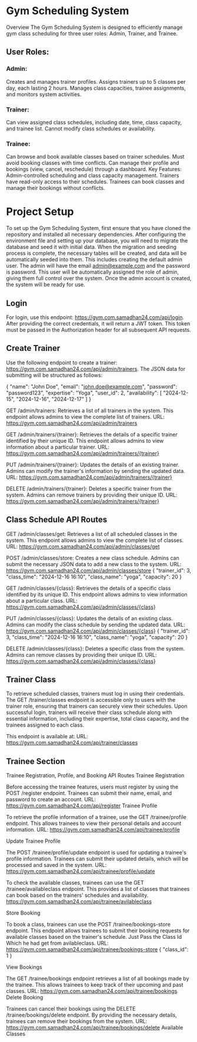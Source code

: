
# Gym Scheduling System
Overview
The Gym Scheduling System is designed to efficiently manage gym class scheduling for three user roles: Admin, Trainer, and Trainee.

## User Roles:
### Admin:

Creates and manages trainer profiles.
Assigns trainers up to 5 classes per day, each lasting 2 hours.
Manages class capacities, trainee assignments, and monitors system activities.

### Trainer:

Can view assigned class schedules, including date, time, class capacity, and trainee list.
Cannot modify class schedules or availability.

### Trainee:

Can browse and book available classes based on trainer schedules.
Must avoid booking classes with time conflicts.
Can manage their profile and bookings (view, cancel, reschedule) through a dashboard.
Key Features:
Admin-controlled scheduling and class capacity management.
Trainers have read-only access to their schedules.
Trainees can book classes and manage their bookings without conflicts.

# Project Setup
To set up the Gym Scheduling System, first ensure that you have cloned the repository and installed all necessary dependencies. After configuring the environment file and setting up your database, you will need to migrate the database and seed it with initial data. When the migration and seeding process is complete, the necessary tables will be created, and data will be automatically seeded into them. This includes creating the default admin user. The admin will have the email admin@example.com and the password is password. This user will be automatically assigned the role of admin, giving them full control over the system. Once the admin account is created, the system will be ready for use.

## Login
For login, use this endpoint: https://gym.com.samadhan24.com/api/login. After providing the correct credentials, it will return a JWT token. This token must be passed in the Authorization header for all subsequent API requests.

## Create Trainer
Use the following endpoint to create a trainer: https://gym.com.samadhan24.com/api/admin/trainers. The JSON data for submitting will be structured as follows:

{ "name": "John Doe", "email": "john.doe@example.com", "password": "password123", "expertise": "Yoga", "user_id": 2, "availability": [ "2024-12-15", "2024-12-16", "2024-12-17" ] }

GET /admin/trainers: Retrieves a list of all trainers in the system. This endpoint allows admins to view the complete list of trainers.
URL: https://gym.com.samadhan24.com/api/admin/trainers

GET /admin/trainers/{trainer}: Retrieves the details of a specific trainer identified by their unique ID. This endpoint allows admins to view information about a particular trainer.
URL: https://gym.com.samadhan24.com/api/admin/trainers/{trainer}

PUT /admin/trainers/{trainer}: Updates the details of an existing trainer. Admins can modify the trainer's information by sending the updated data.
URL: https://gym.com.samadhan24.com/api/admin/trainers/{trainer}

DELETE /admin/trainers/{trainer}: Deletes a specific trainer from the system. Admins can remove trainers by providing their unique ID.
URL: https://gym.com.samadhan24.com/api/admin/trainers/{trainer}

## Class Schedule API Routes

GET /admin/classes/get: Retrieves a list of all scheduled classes in the system. This endpoint allows admins to view the complete list of classes.
URL: https://gym.com.samadhan24.com/api/admin/classes/get

POST /admin/classes/store: Creates a new class schedule. Admins can submit the necessary JSON data to add a new class to the system.
URL: https://gym.com.samadhan24.com/api/admin/classes/store
{
  "trainer_id": 3,
  "class_time": "2024-12-16 16:10",
  "class_name": "yoga",
  "capacity": 20
}

GET /admin/classes/{class}: Retrieves the details of a specific class identified by its unique ID. This endpoint allows admins to view information about a particular class.
URL: https://gym.com.samadhan24.com/api/admin/classes/{class}

PUT /admin/classes/{class}: Updates the details of an existing class. Admins can modify the class schedule by sending the updated data.
URL: https://gym.com.samadhan24.com/api/admin/classes/{class}
{
  "trainer_id": 3,
  "class_time": "2024-12-16 16:10",
  "class_name": "yoga",
  "capacity": 20
}

DELETE /admin/classes/{class}: Deletes a specific class from the system. Admins can remove classes by providing their unique ID.
URL: https://gym.com.samadhan24.com/api/admin/classes/{class}

## Trainer Class
To retrieve scheduled classes, trainers must log in using their credentials. The GET /trainer/classes endpoint is accessible only to users with the trainer role, ensuring that trainers can securely view their schedules. Upon successful login, trainers will receive their class schedule along with essential information, including their expertise, total class capacity, and the trainees assigned to each class.

This endpoint is available at:
URL: https://gym.com.samadhan24.com/api/trainer/classes

## Trainee Section

Trainee Registration, Profile, and Booking API Routes
Trainee Registration

Before accessing the trainee features, users must register by using the POST /register endpoint. Trainees can submit their name, email, and password to create an account.
URL: https://gym.com.samadhan24.com/api/register
Trainee Profile

To retrieve the profile information of a trainee, use the GET /trainee/profile endpoint. This allows trainees to view their personal details and account information.
URL: https://gym.com.samadhan24.com/api/trainee/profile

Update Trainee Profile

The POST /trainee/profile/update endpoint is used for updating a trainee's profile information. Trainees can submit their updated details, which will be processed and saved in the system.
URL: https://gym.com.samadhan24.com/api/trainee/profile/update

To check the available classes, trainees can use the GET /trainee/availableclass endpoint. This provides a list of classes that trainees can book based on the trainers' schedules and availability.
https://gym.com.samadhan24.com/api/trainee/avilableclass

Store Booking

To book a class, trainees can use the POST /trainee/bookings-store endpoint. This endpoint allows trainees to submit their booking requests for available classes based on the trainer's schedule. Just Pass the Class Id Which he had get from avilableclass.
URL: https://gym.com.samadhan24.com/api/trainee/bookings-store
{
 "class_id": 1
}

View Bookings

The GET /trainee/bookings endpoint retrieves a list of all bookings made by the trainee. This allows trainees to keep track of their upcoming and past classes.
URL: https://gym.com.samadhan24.com/api/trainee/bookings
Delete Booking

Trainees can cancel their bookings using the DELETE /trainee/bookings/delete endpoint. By providing the necessary details, trainees can remove their bookings from the system.
URL: https://gym.com.samadhan24.com/api/trainee/bookings/delete
Available Classes


